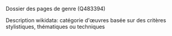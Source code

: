 Dossier des pages de genre (Q483394)

Description wikidata: catégorie d'œuvres basée sur des critères stylistiques, thématiques ou techniques
